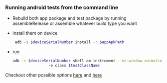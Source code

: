 
### Running android tests from the command line

- Rebuild both app package and test package by running assembleRelease or
  assemble whatever build type you want

- install them on device
  ```bash
   adb -s $deviceSerialNumber install -r $appApkPath
  ```
- run
    ```bash
    adb -s $deviceSerialNumber shell am instrument --no-window-animation -w
                    -e class $testClassName
    ```
Checkout other possible options [here](http://developer.android.com/tools/testing/testing_otheride.html) and [here](http://developer.android.com/tools/help/shell.html)
